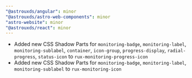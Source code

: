 ```yaml
---
"@astrouxds/angular": minor
"@astrouxds/astro-web-components": minor
"astro-website": minor
"@astrouxds/react": minor
---
```


- Added new CSS Shadow Parts for `monitoring-badge`, `monitoring-label`, `monitoring-sublabel`, `container`, `icon-group`, `progress-display`, `radial-progress`, `status-icon` to `rux-monitoring-progress-icon`
- Added new CSS Shadow Parts for `monitoring-badge`, `monitoring-label`, `monitoring-sublabel` to `rux-monitoring-icon`
